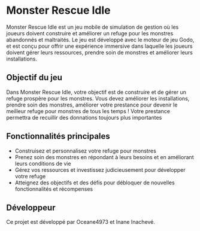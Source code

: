 # Monster Rescue Idle

Monster Rescue Idle est un jeu mobile de simulation de gestion où les joueurs doivent construire et améliorer un refuge pour les monstres abandonnés et maltraités. Le jeu est développé avec le moteur de jeu Godo, et est conçu pour offrir une expérience immersive dans laquelle les joueurs doivent gérer leurs ressources, prendre soin de monstres et améliorer leurs installations.

## Objectif du jeu

Dans Monster Rescue Idle, votre objectif est de construire et de gérer un refuge prospère pour les monstres. Vous devez améliorer les installations, prendre soin des monstres, améliorer votre prestance pour devenir le meilleur refuge pour monstres de tous les temps ! Votre prestance permettra de recuillir des donnations toujours plus importantes 

## Fonctionnalités principales

- Construisez et personnalisez votre refuge pour monstres
- Prenez soin des monstres en répondant à leurs besoins et en améliorant leurs conditions de vie
- Gérez vos ressources et investissez judicieusement pour développer votre refuge
- Atteignez des objectifs et des défis pour débloquer de nouvelles fonctionnalités et récompenses

## Développeur

Ce projet est développé par Oceane4973 et Inane Inachevé.


